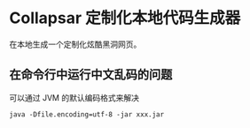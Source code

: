 # Collapsar 定制化本地代码生成器
在本地生成一个定制化炫酷黑洞网页。
## 在命令行中运行中文乱码的问题
可以通过 JVM 的默认编码格式来解决
```shell
java -Dfile.encoding=utf-8 -jar xxx.jar
```